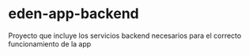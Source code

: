 # eden-app-backend
Proyecto que incluye los servicios backend necesarios para el correcto funcionamiento de la app
